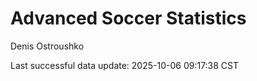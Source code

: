 # Advanced Soccer Statistics
Denis Ostroushko

<!-- gfm -->

Last successful data update: 2025-10-06 09:17:38 CST
